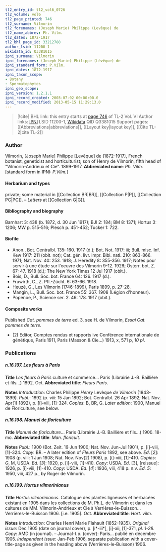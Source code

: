 ```yaml
---
tl2_entry_id: tl2_vol6_0726
tl2_volume: vol6
tl2_page_printed: 746
tl2_surname: Vilmorin
tl2_forenames: (Joseph Marie) Philippe (Levêque) de
tl2_name_abbrev: Ph. Vilm.
tl2_dates: 1872-1917
tl2_bhl_page_id: 33212788
author_lsid: 11200-1
wikidata_id: Q3381015
ipni_surname: Vilmorin
ipni_forenames: (Joseph Marie) Philippe (Lévêque) de
ipni_standard_form: P.Vilm.
ipni_dates: 1872-1917
ipni_taxon_scope: 
- Botany
- Spermatophytes
ipni_geo_scope: 
ipni_version: 1.2.1.1
ipni_record_created: 2003-07-02 00:00:00.0
ipni_record_modified: 2013-05-15 11:29:13.0
---
```


> [!cite] BHL link: this entry starts at [page 746](https://www.biodiversitylibrary.org/page/33212788) of TL-2 Vol. VI
> Author links: [IPNI](https://www.ipni.org/a/11200-1) LSID 11200-1, [Wikidata](https://www.wikidata.org/wiki/Q3381015) QID Q3381015
> Support pages: [[Abbreviations|abbreviations]], [[Layout key|layout key]], [[Cite TL-2|cite TL-2]]

### Author

Vilmorin, \[Joseph Marie\] Philippe \[Levêque\] de (1872-1917), French botanist, geneticist and horticulturist; son of Henry de Vilmorin, fifth head of "Vilmorin-Andrieux et Cie". 1899-1917. 
**Abbreviated name**: *Ph. Vilm.* \[standard form in IPNI: *P.Vilm.*\]

#### Herbarium and types

private; some material in [[Collection BR|BR]], [[Collection P|P]], [[Collection PC|PC]]. – *Letters* at [[Collection G|G]].

#### Bibliography and biography

Barnhart 3: 438 (b. 1872, d. 30 Jun 1917); BJI 2: 184; BM 8: 1371; Hortus 3: 1206; MW p. 515-516; Plesch p. 451-452; Tucker 1: 722.

#### Biofile

- Anon., Bot. Centralbl. 135: 160. 1917 (d.); Bot. Not. 1917: iii; Bull. misc. Inf. Kew 1917: 211 (obit. not); Cat. gén. livr. impr. Bibl. natl. 210: 863-866. 1971; Nat. Nov. 40: 253. 1918; J. Heredity 8: 355-356. 1917; Notes pour servir à une étude sur l'oeuvre des Vilmorin 9-12. 1926; Österr. bot. Z. 67: 47. 1918 (d.); The New York Times 12 Jul 1917 (obit.).
- Bois, D., Bull. Soc. bot. France 64: 126. 1917 (d.).
- Fruwirth, C., Z. Pfl.-Zücht. 6: 63-66. 1918.
- Heuzé, G., Les Vilmorin (1746-1899), Paris 1899, p. 27-28.
- Mangin, L., Bull. Soc. bot. France 55: 367. 1908 (Légion d'honneur).
- Popenoe, P., Science ser. 2. 46: 178. 1917 (obit.).

#### Composite works

Published *Cat. pommes de terre* ed. 3, see H. de Vilmorin, *Essai Cat. pommes de terre.*
- (2) Editor, Comptes rendus et rapports ive Conférence internationale de génétique, Paris 1911, Paris (Masson & Cie...) 1913, x, 571 p, *10 pl*.

### Publications

##### n.16.197. Les fleurs à Paris

**Title**
*Les fleurs à Paris* culture et commerce... Paris (Librairie J.-B. Baillière et fils...) 1892. Oct.
**Abbreviated title**: *Fleurs Paris*.

**Notes**
*Introduction*: Charles Philippe *Henry* Levêque *de Vilmorin* (1843-1899).
*Publ*.: 1892 (p. viii: 15 Jan 1892; Bot. Centralbl. 26 Apr 1892; Nat. Nov. Apr(1) 1892), p. \[i\]-viii, \[1\]-324. *Copies*: B, BR, G.
*Later edition*: 1900, Manuel de Floriculture, see below.

##### n.16.198. Manuel de floriculture

**Title**
*Manuel de floriculture*... Paris (Librairie J.-B. Baillière et fils...) 1900. 18-mo.
**Abbreviated title**: *Man. floricult.*

**Notes**
*Publ*.: 1900 (Bot. Zeit. 16 Jun 1900; Nat. Nov. Jun-Jul 1901), p. \[i\]-viii, \[1\]-324. *Copy*: BR. – A later edition of *Fleurs Paris* 1892, see above.
*Ed*. \[*2*\]: 1908 (p. viii: 1 Jun 1908; Nat. Nov. Nov(2) 1908), p. \[i\]-viii, \[1\]-410. *Copies*: *G*, M, USDA.
*Ed*. \[*3*\]: 1920, p. \[i\]-viii, \[1\]-410. *Copy*: USDA.
*Ed*. \[3\], \[reissue\]: 1926, p. \[i\]-viii, \[1\]-410. *Copy*: USDA.
*Ed*. \[*4*\]: 1936, viii, 418 p. n.v.
*Ed. 5*: 1950, viii, 427 p., by Roger de Vilmorin.

##### n.16.199. Hortus vilmorinianus

**Title**
*Hortus vilmorinianus*. Catalogue des plantes ligneuses et herbacées existant en 1905 dans les collections de M. Ph.L. de Vilmorin et dans les cultures de MM. Vilmorin-Andrieux et Cie à Verrières-le-Buisson... Verrières-le-Buisson 1906. \[i.e. 1905\]. Oct.
**Abbreviated title**: *Hort. vilm.*

**Notes**
*Introduction*: Charles Henri Marie Flahault (1852-1935).
*Original issue*: Dec 1905 (date on journal cover), p. \[i\*-iii\*\], \[i\]-xii, \[1\]-371, *pl. 1-28. Copy*: AMD (in journal). – Journal-t.p. (cover): Paris... publié en décembre 1905.
*Independent issue*: Jan-Feb 1906, separate publication with a cover-title-page as given in the heading above (Verrières-le-Buisson) 1906.

